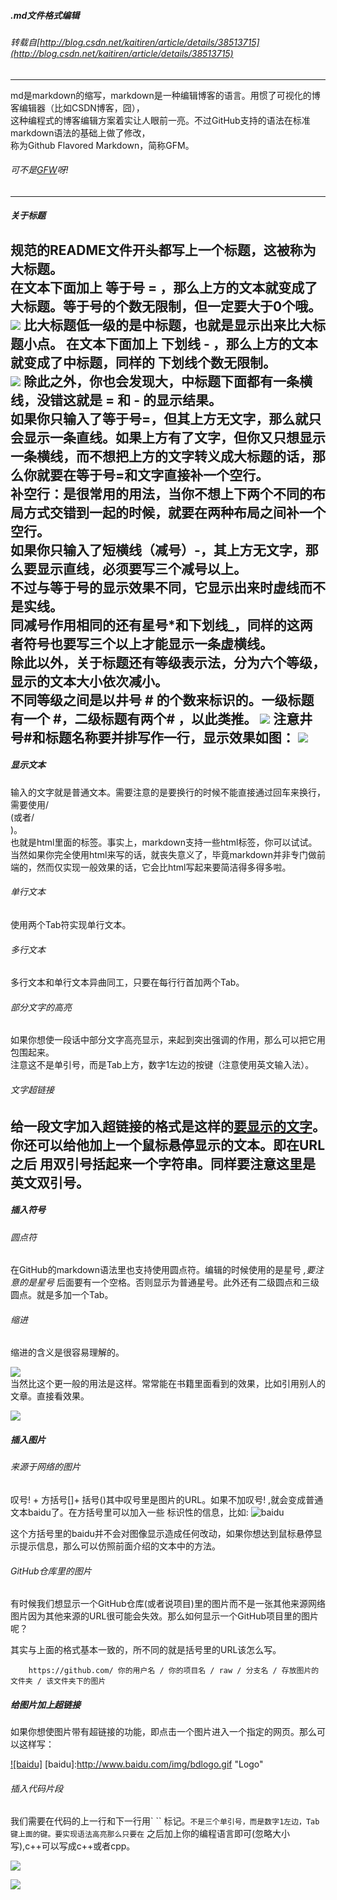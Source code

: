 ##### .md文件格式编辑

###### 转载自[http://blog.csdn.net/kaitiren/article/details/38513715](http://blog.csdn.net/kaitiren/article/details/38513715)
--------
md是markdown的缩写，markdown是一种编辑博客的语言。用惯了可视化的博客编辑器（比如CSDN博客，囧），<br>
这种编程式的博客编辑方案着实让人眼前一亮。不过GitHub支持的语法在标准markdown语法的基础上做了修改，<br>
称为Github Flavored Markdown，简称GFM。<br>
###### 可不是[GFW](http://baike.baidu.com/link?url=-Rv9pbmmc0s_FyL7izxb-bggGPNhLJwJ-yMF1itfS6fdJmP7COjY-MhZGMEYp8ytWouGP-G2nzITt7j85Pb_y-hfG9UHgkFRC0Tc9mjOmAW)呀!<br>
--------
##### 关于标题

规范的README文件开头都写上一个标题，这被称为大标题。<br>
在文本下面加上 等于号 = ，那么上方的文本就变成了大标题。等于号的个数无限制，但一定要大于0个哦。
![](https://github.com/edonyM/personalcook/blob/master/pic/1.PNG)
比大标题低一级的是中标题，也就是显示出来比大标题小点。 在文本下面加上 下划线 - ，那么上方的文本就变成了中标题，同样的 下划线个数无限制。<br>
![](https://github.com/edonyM/personalcook/blob/master/pic/2.png)
除此之外，你也会发现大，中标题下面都有一条横线，没错这就是 = 和 - 的显示结果。<br>
如果你只输入了等于号=，但其上方无文字，那么就只会显示一条直线。如果上方有了文字，但你又只想显示一条横线，而不想把上方的文字转义成大标题的话，那么你就要在等于号=和文字直接补一个空行。<br>
补空行：是很常用的用法，当你不想上下两个不同的布局方式交错到一起的时候，就要在两种布局之间补一个空行。<br>
 如果你只输入了短横线（减号）-，其上方无文字，那么要显示直线，必须要写三个减号以上。<br>
 不过与等于号的显示效果不同，它显示出来时虚线而不是实线。<br>
 同减号作用相同的还有星号*和下划线_，同样的这两者符号也要写三个以上才能显示一条虚横线。<br>
除此以外，关于标题还有等级表示法，分为六个等级，显示的文本大小依次减小。<br>
 不同等级之间是以井号  #  的个数来标识的。一级标题有一个 #，二级标题有两个# ，以此类推。
![](https://github.com/edonyM/personalcook/blob/master/pic/3.png)
注意井号#和标题名称要并排写作一行，显示效果如图：
![](https://github.com/edonyM/personalcook/blob/master/pic/4.png)
--------
##### 显示文本

输入的文字就是普通文本。需要注意的是要换行的时候不能直接通过回车来换行，需要使用/<br>(或者/<br/>)。<br>
也就是html里面的标签。事实上，markdown支持一些html标签，你可以试试。<br>
当然如果你完全使用html来写的话，就丧失意义了，毕竟markdown并非专门做前端的，然而仅实现一般效果的话，它会比html写起来要简洁得多得多啦。<br>

###### 单行文本

使用两个Tab符实现单行文本。<br>
###### 多行文本

多行文本和单行文本异曲同工，只要在每行行首加两个Tab。<br>
###### 部分文字的高亮

如果你想使一段话中部分文字高亮显示，来起到突出强调的作用，那么可以把它用 `  ` 包围起来。<br>
注意这不是单引号，而是Tab上方，数字1左边的按键（注意使用英文输入法）。<br>
###### 文字超链接

给一段文字加入超链接的格式是这样的[要显示的文字](链接的地址)。<br>
你还可以给他加上一个鼠标悬停显示的文本。即在URL之后 用双引号括起来一个字符串。同样要注意这里是英文双引号。<br>
--------
##### 插入符号
###### 圆点符

在GitHub的markdown语法里也支持使用圆点符。编辑的时候使用的是星号 *,要注意的是星号* 后面要有一个空格。否则显示为普通星号。此外还有二级圆点和三级圆点。就是多加一个Tab。

###### 缩进

缩进的含义是很容易理解的。

![](https://github.com/edonyM/personalcook/blob/master/pic/8.png)<br>
当然比这个更一般的用法是这样。常常能在书籍里面看到的效果，比如引用别人的文章。直接看效果。

![](https://github.com/edonyM/personalcook/blob/master/pic/9.png)<br>

##### 插入图片
###### 来源于网络的图片

叹号! + 方括号[]+ 括号()其中叹号里是图片的URL。如果不加叹号! ,就会变成普通文本baidu了。在方括号里可以加入一些 标识性的信息，比如:
        ![baidu](http://www.baidu.com/img/bdlogo.gif)

这个方括号里的baidu并不会对图像显示造成任何改动，如果你想达到鼠标悬停显示提示信息，那么可以仿照前面介绍的文本中的方法。

###### GitHub仓库里的图片

有时候我们想显示一个GitHub仓库(或者说项目)里的图片而不是一张其他来源网络图片因为其他来源的URL很可能会失效。那么如何显示一个GitHub项目里的图片呢？

其实与上面的格式基本一致的，所不同的就是括号里的URL该怎么写。

        https://github.com/ 你的用户名 / 你的项目名 / raw / 分支名 / 存放图片的文件夹 / 该文件夹下的图片

##### 给图片加上超链接

如果你想使图片带有超链接的功能，即点击一个图片进入一个指定的网页。那么可以这样写：

[![baidu]](http://www.baidu.com)
[baidu]:http://www.baidu.com/img/bdlogo.gif "Logo"

###### 插入代码片段

我们需要在代码的上一行和下一行用` `` 标记。``` 不是三个单引号，而是数字1左边，Tab键上面的键。要实现语法高亮那么只要在 ``` 之后加上你的编程语言即可(忽略大小写),c++可以写成c++或者cpp。

![](https://github.com/edonyM/personalcook/blob/master/pic/6.png)<br>

![](https://github.com/edonyM/personalcook/blob/master/pic/7.png)<br>
